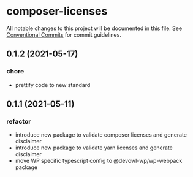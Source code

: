 # composer-licenses

All notable changes to this project will be documented in this file.
See [Conventional Commits](https://conventionalcommits.org) for commit guidelines.

## 0.1.2 (2021-05-17)


### chore

* prettify code to new standard





## 0.1.1 (2021-05-11)


### refactor

* introduce new package to validate composer licenses and generate disclaimer
* introduce new package to validate yarn licenses and generate disclaimer
* move WP specific typescript config to @devowl-wp/wp-webpack package
